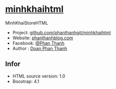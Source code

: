 # [minhkhaihtml](https://github.com/phanthanhgit/minhkhaihtml)
MinhKhaiStoreHTML
* Project: [github.com/phanthanhgit/minhkhaihtml](https://github.com/phanthanhgit/minhkhaihtml)
* Website: [phanthanhblog.com](https://phanthanhblog.com)
* Facebook: [@Phan Thanh](https://fb.com/phanthanh.coder)
* Author : [Doan Phan Thanh](http://phanthanhblog.com)

## Infor
* HTML source version: 1.0
* Boostrap: 4.1
